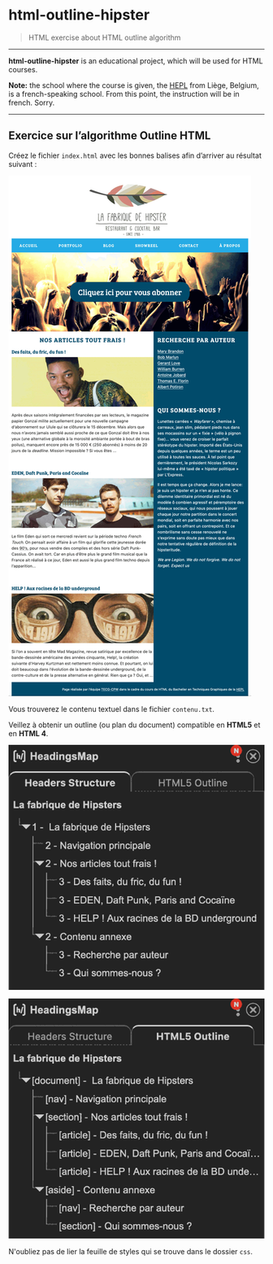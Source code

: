 # html-outline-hipster

> HTML exercise about HTML outline algorithm

* * *

**html-outline-hipster** is an educational project, which will be used for HTML courses.

**Note:** the school where the course is given, the [HEPL](http://www.hepl.be) from Liège, Belgium, is a french-speaking school. From this point, the instruction will be in french. Sorry.

* * *

## Exercice sur l’algorithme Outline HTML

Créez le fichier `index.html` avec les bonnes balises afin d’arriver au résultat suivant :

![Résultat attendu](./assets-starter/rendu.png)


Vous trouverez le contenu textuel dans le fichier `contenu.txt`.

Veillez à obtenir un outline (ou plan du document) compatible en **HTML5** et en **HTML 4**.

![Résultat attendu en HTML 4](./assets-starter/hipster-outline-html4.png)

![Résultat attendu en HTML5](./assets-starter/hipster-outline-html5.png)

N'oubliez pas de lier la feuille de styles qui se trouve dans le dossier `css`.